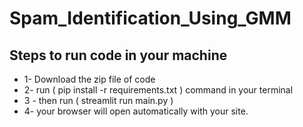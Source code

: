 # Spam_Identification_Using_GMM
## Steps to run code in your machine

* 1- Download the zip file of code
* 2- run ( pip install -r requirements.txt ) command in your terminal
* 3 - then run ( streamlit run main.py )
* 4- your browser will open automatically with your site.

